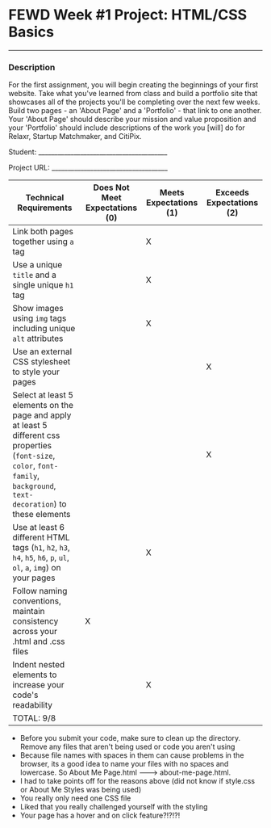 # FEWD Week #1 Project: HTML/CSS Basics

---


### Description


For the first assignment, you will begin creating the beginnings of your first website. Take what you've learned from class and build a portfolio site that showcases all of the projects you'll be completing over the next few weeks. Build two pages - an 'About Page' and a 'Portfolio' - that link to one another. Your 'About Page' should describe your mission and value proposition and your 'Portfolio' should include descriptions of the work you [will] do for Relaxr, Startup Matchmaker, and CitiPix.

Student: ________________________________________

Project URL: ____________________________________

| Technical Requirements                                                                                                                                                        | Does Not Meet Expectations (0) | Meets Expectations (1) | Exceeds Expectations (2) |
|-------------------------------------------------------------------------------------------------------------------------------------------------------------------------------|--------------------------------|------------------------|--------------------------|
| Link both pages together using `a` tag                                                                                                                                        |                                |       X                 |                          |
| Use a unique `title` and a single unique `h1` tag                                                                                                                             |                                |            X            |                          |
| Show images using `img` tags including unique `alt` attributes                                                                                                                |                                |       X                 |                          |
| Use an external CSS stylesheet to style your pages                                                                                                                            |                                |                        |            X              |
| Select at least 5 elements on the page and apply at least 5 different css properties (`font-size`, `color`, `font-family`, `background`, `text-decoration`) to these elements |                                |                        |              X            |
| Use at least 6 different HTML tags (`h1`, `h2`, `h3`, `h4`, `h5`, `h6`, `p`, `ul`, `ol`, `a`, `img`) on your pages                                                            |                                |      X                  |                          |
| Follow naming conventions, maintain consistency across your .html and .css files                                                                                              |                X                |                        |                          |
| Indent nested elements to increase your code's readability                                                                                                                    |                                |         X               |                          |
| TOTAL: 9/8                                                                                                                                                              |                                |                        |                          |

* Before you submit your code, make sure to clean up the directory. Remove any files that aren't being used or code you aren't using
* Because file names with spaces in them can cause problems in the browser, its a good idea to name your files with no spaces and lowercase. So About Me Page.html ---> about-me-page.html.
* I had to take points off for the reasons above (did not know if style.css or About Me Styles was being used)
* You really only need one CSS file
* Liked that you really challenged yourself with the styling
* Your page has a hover and on click feature?!?!?!
